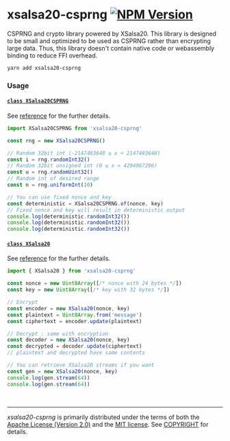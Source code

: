 xsalsa20-csprng [![NPM Version]][NPM Link]
========
CSPRNG and crypto library powered by XSalsa20. This library is designed to be
small and optimized to be used as CSPRNG rather than encrypting large data.
Thus, this library doesn't contain native code or webassembly binding to reduce
FFI overhead.

```bash
yarn add xsalsa20-csprng
```

### Usage
#### [`class XSalsa20CSPRNG`][xsalsa20csprng]
See [reference][xsalsa20csprng] for the further details.

```js
import XSalsa20CSPRNG from 'xsalsa20-csprng'

const rng = new XSalsa20CSPRNG()

// Random 32bit int (-2147483648 ≤ x < 2147483648)
const i = rng.randomInt32()
// Random 32bit unsigned int (0 ≤ x < 4294967296)
const u = rng.randomUint32()
// Random int of desired range
const n = rng.uniformInt(10)

// You can use fixed nonce and key
const deterministic = XSalsa20CSPRNG.of(nonce, key)
// Fixed nonce and key will result in deterministic output
console.log(deterministic.randomInt32())
console.log(deterministic.randomInt32())
console.log(deterministic.randomInt32())
```

#### [`class XSalsa20`][xsalsa20]
See [reference][xsalsa20] for the further details.

```js
import { XSalsa20 } from 'xsalsa20-csprng'

const nonce = new Uint8Array([/* nonce with 24 bytes */])
const key = new Uint8Array([/* key with 32 bytes */])

// Encrypt
const encoder = new XSalsa20(nonce, key)
const plaintext = Uint8Array.from('message')
const ciphertext = encoder.update(plaintext)

// Decrypt : same with encryption
const decoder = new XSalsa20(nonce, key)
const decrypted = decoder.update(ciphertext)
// plaintext and decrypted have same contents

// You can retrieve XSalsa20 streams if you want
const gen = new XSalsa20(nonce, key)
console.log(gen.stream(64))
console.log(gen.stream(64))
```

&nbsp;

--------
*xsalsa20-csprng* is primarily distributed under the terms of both the [Apache
License (Version 2.0)] and the [MIT license]. See [COPYRIGHT] for details.

[NPM Version]: https://badgen.net/npm/v/xsalsa20-csprng
[NPM Link]: https://www.npmjs.com/package/xsalsa20-csprng

[xsalsa20csprng]: https://simnalamburt.github.io/xsalsa20-csprng/classes/xsalsa20csprng.html
[xsalsa20]: https://simnalamburt.github.io/xsalsa20-csprng/classes/xsalsa20.html

[Apache License (Version 2.0)]: LICENSE-APACHE
[MIT license]: LICENSE-MIT
[COPYRIGHT]: COPYRIGHT
